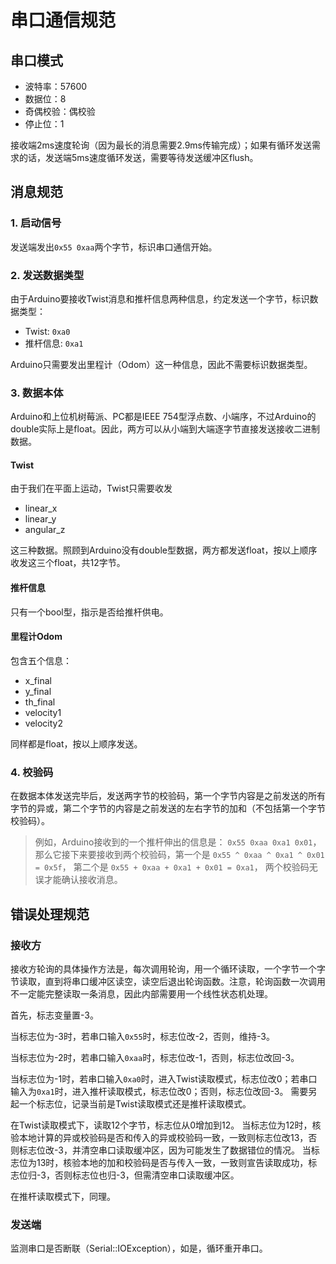# 串口通信规范


## 串口模式

- 波特率：57600
- 数据位：8
- 奇偶校验：偶校验
- 停止位：1

接收端2ms速度轮询（因为最长的消息需要2.9ms传输完成）；如果有循环发送需求的话，发送端5ms速度循环发送，需要等待发送缓冲区flush。

## 消息规范

### 1. 启动信号
发送端发出`0x55 0xaa`两个字节，标识串口通信开始。

### 2. 发送数据类型
由于Arduino要接收Twist消息和推杆信息两种信息，约定发送一个字节，标识数据类型：
- Twist: `0xa0`
- 推杆信息: `0xa1`

Arduino只需要发出里程计（Odom）这一种信息，因此不需要标识数据类型。

### 3. 数据本体
Arduino和上位机树莓派、PC都是IEEE 754型浮点数、小端序，不过Arduino的double实际上是float。因此，两方可以从小端到大端逐字节直接发送接收二进制数据。

#### Twist
由于我们在平面上运动，Twist只需要收发
- linear_x
- linear_y
- angular_z

这三种数据。照顾到Arduino没有double型数据，两方都发送float，按以上顺序收发这三个float，共12字节。

#### 推杆信息
只有一个bool型，指示是否给推杆供电。

#### 里程计Odom
包含五个信息：
- x_final
- y_final
- th_final
- velocity1
- velocity2

同样都是float，按以上顺序发送。

### 4. 校验码
在数据本体发送完毕后，发送两字节的校验码，第一个字节内容是之前发送的所有字节的异或，第二个字节的内容是之前发送的左右字节的加和（不包括第一个字节校验码）。

> 例如，Arduino接收到的一个推杆伸出的信息是：
> `0x55 0xaa 0xa1 0x01`，
> 那么它接下来要接收到两个校验码，第一个是
> `0x55 ^ 0xaa ^ 0xa1 ^ 0x01 = 0x5f`，
> 第二个是
> `0x55 + 0xaa + 0xa1 + 0x01 = 0xa1`，
> 两个校验码无误才能确认接收消息。

## 错误处理规范

### 接收方
接收方轮询的具体操作方法是，每次调用轮询，用一个循环读取，一个字节一个字节读取，直到将串口缓冲区读空，读空后退出轮询函数。注意，轮询函数一次调用不一定能完整读取一条消息，因此内部需要用一个线性状态机处理。

首先，标志变量置-3。

当标志位为-3时，若串口输入`0x55`时，标志位改-2，否则，维持-3。

当标志位为-2时，若串口输入`0xaa`时，标志位改-1，否则，标志位改回-3。

当标志位为-1时，若串口输入`0xa0`时，进入Twist读取模式，标志位改0；若串口输入为`0xa1`时，进入推杆读取模式，标志位改0；否则，标志位改回-3。
需要另起一个标志位，记录当前是Twist读取模式还是推杆读取模式。

在Twist读取模式下，读取12个字节，标志位从0增加到12。
当标志位为12时，核验本地计算的异或校验码是否和传入的异或校验码一致，一致则标志位改13，否则标志位改-3，并清空串口读取缓冲区，因为可能发生了数据错位的情况。
当标志位为13时，核验本地的加和校验码是否与传入一致，一致则宣告读取成功，标志位归-3，否则标志位也归-3，但需清空串口读取缓冲区。

在推杆读取模式下，同理。

### 发送端
监测串口是否断联（Serial::IOException），如是，循环重开串口。